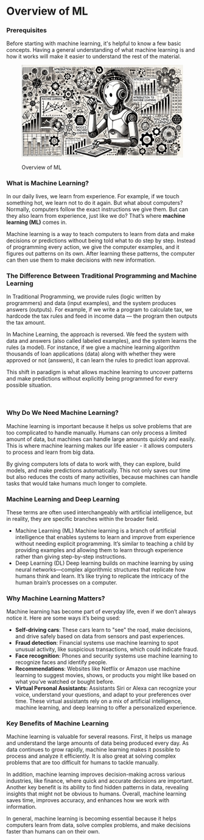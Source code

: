 # Overview of ML

### Prerequisites

Before starting with machine learning, it's helpful to know a few basic concepts. Having a general understanding of what machine learning is and how it works will make it easier to understand the rest of the material.

<div align="left"><figure><img src="../../.gitbook/assets/ml-overview-min.png" alt="" width="563"><figcaption><p>Overview of ML</p></figcaption></figure></div>

### What is Machine Learning?

In our daily lives, we learn from experience. For example, if we touch something hot, we learn not to do it again. But what about computers? Normally, computers follow the exact instructions we give them. But can they also learn from experience, just like we do? That’s where **machine learning (ML)** comes in.

Machine learning is a way to teach computers to learn from data and make decisions or predictions without being told what to do step by step. Instead of programming every action, we give the computer examples, and it figures out patterns on its own. After learning these patterns, the computer can then use them to make decisions with new information.

### The Difference Between Traditional Programming and Machine Learning

In Traditional Programming, we provide rules (logic written by programmers) and data (input examples), and the system produces answers (outputs). For example, if we write a program to calculate tax, we hardcode the tax rules and feed in income data — the program then outputs the tax amount.

In Machine Learning, the approach is reversed. We feed the system with data and answers (also called labeled examples), and the system learns the rules (a model). For instance, if we give a machine learning algorithm thousands of loan applications (data) along with whether they were approved or not (answers), it can learn the rules to predict loan approval.

This shift in paradigm is what allows machine learning to uncover patterns and make predictions without explicitly being programmed for every possible situation.

<div align="left"><figure><img src="broken-reference" alt="" width="414"><figcaption></figcaption></figure></div>

### Why Do We Need Machine Learning?

Machine learning is important because it helps us solve problems that are too complicated to handle manually. Humans can only process a limited amount of data, but machines can handle large amounts quickly and easily. This is where machine learning makes our life easier - it allows computers to process and learn from big data.

By giving computers lots of data to work with, they can explore, build models, and make predictions automatically. This not only saves our time but also reduces the costs of many activities, because machines can handle tasks that would take humans much longer to complete.

### Machine Learning and Deep Learning

These terms are often used interchangeably with artificial intelligence, but in reality, they are specific branches within the broader field.

* Machine Learning (ML) Machine learning is a branch of artificial intelligence that enables systems to learn and improve from experience without needing explicit programming. It’s similar to teaching a child by providing examples and allowing them to learn through experience rather than giving step-by-step instructions.
* Deep Learning (DL) Deep learning builds on machine learning by using neural networks—complex algorithmic structures that replicate how humans think and learn. It’s like trying to replicate the intricacy of the human brain’s processes on a computer.

### Why Machine Learning Matters?

Machine learning has become part of everyday life, even if we don’t always notice it. Here are some ways it’s being used:

* **Self-driving cars**: These cars learn to "see" the road, make decisions, and drive safely based on data from sensors and past experiences.
* **Fraud detection**: Financial systems use machine learning to spot unusual activity, like suspicious transactions, which could indicate fraud.
* **Face recognition**: Phones and security systems use machine learning to recognize faces and identify people.
* **Recommendations**: Websites like Netflix or Amazon use machine learning to suggest movies, shows, or products you might like based on what you’ve watched or bought before.
* **Virtual Personal Assistants:** Assistants Siri or Alexa can recognize your voice, understand your questions, and adapt to your preferences over time. These virtual assistants rely on a mix of artificial intelligence, machine learning, and deep learning to offer a personalized experience.

### Key Benefits of Machine Learning

Machine learning is valuable for several reasons. First, it helps us manage and understand the large amounts of data being produced every day. As data continues to grow rapidly, machine learning makes it possible to process and analyze it efficiently. It is also great at solving complex problems that are too difficult for humans to tackle manually.

In addition, machine learning improves decision-making across various industries, like finance, where quick and accurate decisions are important. Another key benefit is its ability to find hidden patterns in data, revealing insights that might not be obvious to humans. Overall, machine learning saves time, improves accuracy, and enhances how we work with information.

In general, machine learning is becoming essential because it helps computers learn from data, solve complex problems, and make decisions faster than humans can on their own.
